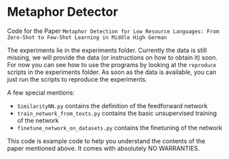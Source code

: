 # Metaphor Detector

Code for the Paper `Metaphor Detection for Low Resource Languages: From Zero-Shot to Few-Shot Learning in Middle High German`

The experiments lie in the experiments folder. Currently the data is still missing, we will provide the data (or instructions on how to obtain it) soon.
For now you can see how to use the programs by looking at the `reproduce` scripts in the experiments folder. As soon as the data is available, you can just run the scripts to reproduce the experiments.

A few special mentions:
* `SimilarityNN.py` contains the definition of the feedforward network
* `train_network_from_texts.py` contains the basic unsupervised training of the network
* `finetune_network_on_datasets.py` contains the finetuning of the network

This code is example code to help you understand the contents of the paper mentioned above. It comes with absolutely NO WARRANTIES.
